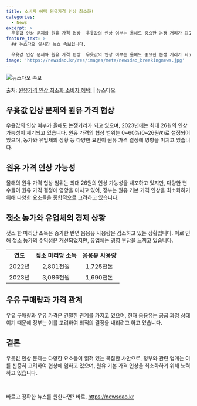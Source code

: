 ```yaml
---
title: 소비자 혜택 원유가격 인상 최소화!
categories:
  - News
excerpt: >
  우윳값 인상 문제와 원유 가격 협상  우윳값의 인상 여부는 올해도 중요한 논쟁 거리가 되고 있습니다. 우윳값…
feature_text: >
  ## 뉴스다오 실시간 뉴스 속보입니다.

  우윳값 인상 문제와 원유 가격 협상  우윳값의 인상 여부는 올해도 중요한 논쟁 거리가 되고 있습니다. 우윳값…
image: 'https://newsdao.kr/res/images/meta/newsdao_breakingnews.jpg'
---
```


![뉴스다오 속보](https://newsdao.kr/res/images/meta/newsdao_breakingnews.jpg)

<p>출처: <a href="https://newsdao.kr/4041" rel="dofollow">원유가격 인상 최소화 소비자 혜택!</a> | 뉴스다오</p>

<h2 data-ke-size="size26">우윳값 인상 문제와 원유 가격 협상</h2>
우윳값의 인상 여부가 올해도 논쟁거리가 되고 있으며, 2023년에는 최대 26원의 인상 가능성이 제기되고 있습니다. 원유 가격의 협상 범위는 0~60%(0~26원/ℓ)로 설정되어 있으며, 농가와 유업체의 상황 등 다양한 요인이 원유 가격 결정에 영향을 미치고 있습니다.

<h2 data-ke-size="size26">원유 가격 인상 가능성</h2>
올해의 원유 가격 협상 범위는 최대 26원의 인상 가능성을 내포하고 있지만, 다양한 변수들이 원유 가격 결정에 영향을 미치고 있어, 정부는 원유 기본 가격 인상을 최소화하기 위해 다양한 요소들을 종합적으로 고려하고 있습니다.

<h2 data-ke-size="size26">젖소 농가와 유업체의 경제 상황</h2>
젖소 한 마리당 소득은 증가한 반면 음용유 사용량은 감소하고 있는 상황입니다. 이로 인해 젖소 농가의 수익성은 개선되었지만, 유업체는 경영 부담을 느끼고 있습니다.

<table>
  <tr>
    <td style="text-align: center; height: 17px;"><b>연도</b></td>
    <td style="text-align: center; height: 17px;"><b>젖소 마리당 소득</b></td>
    <td style="text-align: center; height: 17px;"><b>음용유 사용량</b></td>
  </tr>
  <tr>
    <td style="text-align: center; height: 17px;">2022년</td>
    <td style="text-align: center; height: 17px;">2,801천원</td>
    <td style="text-align: center; height: 17px;">1,725천톤</td>
  </tr>
  <tr>
    <td style="text-align: center; height: 17px;">2023년</td>
    <td style="text-align: center; height: 17px;">3,086천원</td>
    <td style="text-align: center; height: 17px;">1,690천톤</td>
  </tr>
</table>

<h2 data-ke-size="size26">우유 구매량과 가격 관계</h2>
우유 구매량과 우유 가격은 긴밀한 관계를 가지고 있으며, 현재 음용유는 공급 과잉 상태이기 때문에 정부는 이를 고려하여 최적의 결정을 내리려고 하고 있습니다.

<h2 data-ke-size="size26">결론</h2>
우윳값 인상 문제는 다양한 요소들이 얽혀 있는 복잡한 사안으로, 정부와 관련 업계는 이를 신중히 고려하여 협상에 임하고 있으며, 원유 기본 가격 인상을 최소화하기 위해 노력하고 있습니다.

<p data-ke-size="size16">&nbsp;</p> 

빠르고 정확한 뉴스를 원한다면? 바로, <a href="https://newsdao.kr" rel="dofollow">https://newsdao.kr</a>


